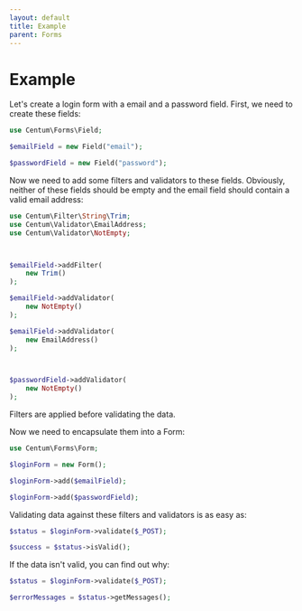 ```yaml
---
layout: default
title: Example
parent: Forms
---
```




# Example

Let's create a login form with a email and a password field.
First, we need to create these fields:

```php
use Centum\Forms\Field;

$emailField = new Field("email");

$passwordField = new Field("password");
```

Now we need to add some filters and validators to these fields.
Obviously, neither of these fields should be empty and the email field should contain a valid email address:

```php
use Centum\Filter\String\Trim;
use Centum\Validator\EmailAddress;
use Centum\Validator\NotEmpty;



$emailField->addFilter(
    new Trim()
);

$emailField->addValidator(
    new NotEmpty()
);

$emailField->addValidator(
    new EmailAddress()
);



$passwordField->addValidator(
    new NotEmpty()
);
```

Filters are applied before validating the data.

Now we need to encapsulate them into a Form:

```php
use Centum\Forms\Form;

$loginForm = new Form();

$loginForm->add($emailField);

$loginForm->add($passwordField);
```

Validating data against these filters and validators is as easy as:

```php
$status = $loginForm->validate($_POST);

$success = $status->isValid();
```

If the data isn't valid, you can find out why:

```php
$status = $loginForm->validate($_POST);

$errorMessages = $status->getMessages();
```
